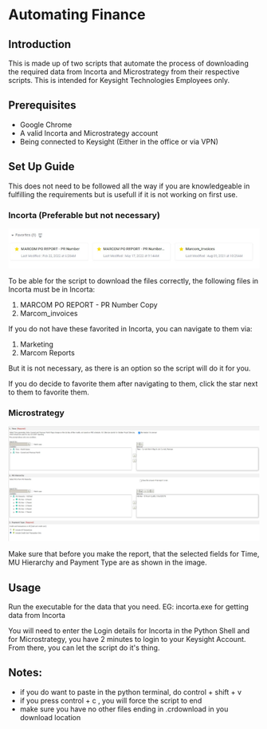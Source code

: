# Automating Finance
## Introduction
This is made up of two scripts that automate the process of downloading the required data from Incorta and Microstrategy from their respective scripts. This is intended for Keysight Technologies Employees only.

## Prerequisites
- Google Chrome
- A valid Incorta and Microstrategy account
- Being connected to Keysight (Either in the office or via VPN)

## Set Up Guide
This does not need to be followed all the way if you are knowledgeable in fulfilling the requirements but is usefull if it is not working on first use.

### Incorta (Preferable but not necessary)
![Image for setting up Incorta](Images/IncortaSetUp.jpg)

To be able for the script to download the files correctly, the following files in Incorta must be in Incorta:
1. MARCOM PO REPORT - PR Number Copy
2. Marcom_invoices

If you do not have these favorited in Incorta, you can navigate to them via:
1. Marketing
2. Marcom Reports

But it is not necessary, as there is an option so the script will do it for you.

If you do decide to favorite them after navigating to them, click the star next to them to favorite them.

### Microstrategy
![Image for setting up Microstrategy](Images/MicrostrategySetUp.jpg)

Make sure that before you make the report, that the selected fields for Time, MU Hierarchy and Payment Type are as shown in the image.

## Usage
Run the executable for the data that you need. EG: incorta.exe for getting data from Incorta

You will need to enter the Login details for Incorta in the Python Shell and for Microstrategy, you have 2 minutes to login to your Keysight Account. From there, you can let the script do it's thing.

## Notes:
- if you do want to paste in the python terminal, do control + shift + v
- if you press control + c , you will force the script to end
- make sure you have no other files ending in .crdownload in you download location
